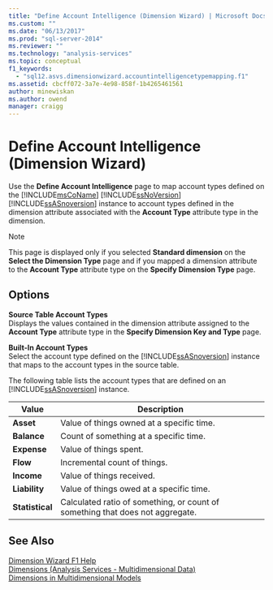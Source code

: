 ```yaml
---
title: "Define Account Intelligence (Dimension Wizard) | Microsoft Docs"
ms.custom: ""
ms.date: "06/13/2017"
ms.prod: "sql-server-2014"
ms.reviewer: ""
ms.technology: "analysis-services"
ms.topic: conceptual
f1_keywords: 
  - "sql12.asvs.dimensionwizard.accountintelligencetypemapping.f1"
ms.assetid: cbcff072-3a7e-4e98-858f-1b4265461561
author: minewiskan
ms.author: owend
manager: craigg
---
```

# Define Account Intelligence (Dimension Wizard)
  Use the **Define Account Intelligence** page to map account types defined on the [!INCLUDE[msCoName](../includes/msconame-md.md)] [!INCLUDE[ssNoVersion](../includes/ssnoversion-md.md)] [!INCLUDE[ssASnoversion](../includes/ssasnoversion-md.md)] instance to account types defined in the dimension attribute associated with the **Account Type** attribute type in the dimension.  
  
> [!NOTE]  
>  This page is displayed only if you selected **Standard dimension** on the **Select the Dimension Type** page and if you mapped a dimension attribute to the **Account Type** attribute type on the **Specify Dimension Type** page.  
  
## Options  
 **Source Table Account Types**  
 Displays the values contained in the dimension attribute assigned to the **Account Type** attribute type in the **Specify Dimension Key and Type** page.  
  
 **Built-In Account Types**  
 Select the account type defined on the [!INCLUDE[ssASnoversion](../includes/ssasnoversion-md.md)] instance that maps to the account types in the source table.  
  
 The following table lists the account types that are defined on an [!INCLUDE[ssASnoversion](../includes/ssasnoversion-md.md)] instance.  
  
|Value|Description|  
|-----------|-----------------|  
|**Asset**|Value of things owned at a specific time.|  
|**Balance**|Count of something at a specific time.|  
|**Expense**|Value of things spent.|  
|**Flow**|Incremental count of things.|  
|**Income**|Value of things received.|  
|**Liability**|Value of things owed at a specific time.|  
|**Statistical**|Calculated ratio of something, or count of something that does not aggregate.|  
  
## See Also  
 [Dimension Wizard F1 Help](dimension-wizard-f1-help.md)   
 [Dimensions &#40;Analysis Services - Multidimensional Data&#41;](multidimensional-models-olap-logical-dimension-objects/dimensions-analysis-services-multidimensional-data.md)   
 [Dimensions in Multidimensional Models](multidimensional-models/dimensions-in-multidimensional-models.md)  
  
  
